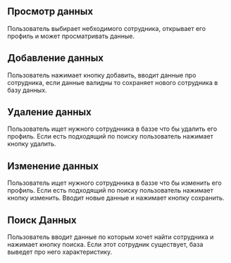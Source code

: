 ## Просмотр данных
Пользователь выбирает небходимого сотрудника, открывает его профиль и может просматривать данные.

## Добавление данных
Пользователь нажимает кнопку добавить, вводит данные про сотрудника, если данные валидны то сохраняет нового сотрудника в базу данных.

## Удаление данных
Пользователь ищет нужного сотруднника в баззе что бы удалить его профиль. Если есть подходящий по поиску пользователь нажимает кнопку удалить.

## Изменение данных
Пользователь ищет нужного сотруднника в баззе что бы изменить его профиль. 
Если есть подходящий по поиску пользователь нажимает кнопку изменить.
Вводит новые данные и нажимает кнопку сохранить.

## Поиск Данных
Пользователь вводит данные по которым хочет найти сотрудника и нажимает кнопку поиска.
Если этот сотрудник существует, база выведет про него характеристику. 
